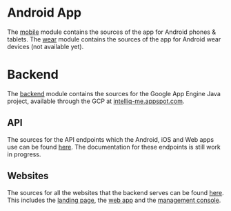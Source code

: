 # Android App
The [mobile](https://github.com/IntelliQ/Android/tree/master/IntelliQ/mobile/src/main/java/com/steppschuh/intelliq) module contains the sources of the app for Android phones & tablets. The [wear](https://github.com/IntelliQ/Android/tree/master/IntelliQ/wear/src/main/java/com/steppschuh/intelliq) module contains the sources of the app for Android wear devices (not available yet).

# Backend
The [backend](https://github.com/IntelliQ/Android/tree/master/IntelliQ/backend/src/main/java/com/intelliq/appengine) module contains the sources for the Google App Engine Java project, available through the GCP at [intelliq-me.appspot.com](https://intelliq-me.appspot.com/).

## API
The sources for the API endpoints which the Android, iOS and Web apps use can be found [here](https://github.com/IntelliQ/Android/tree/master/IntelliQ/backend/src/main/java/com/intelliq/appengine/api/endpoint). The documentation for these endpoints is still work in progress.

## Websites
The sources for all the websites that the backend serves can be found [here](https://github.com/IntelliQ/Android/tree/master/IntelliQ/backend/src/main/webapp). This includes the [landing page](https://intelliq.me/), the [web app](https://intelliq.me/apps/web/) and the [management console](https://intelliq.me/manage/).
